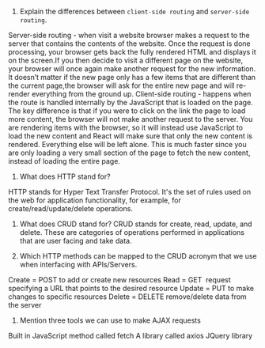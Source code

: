 1.  Explain the differences between `client-side routing` and `server-side routing`.

Server-side routing - when visit a website browser makes a request to the server that contains the contents of the website. Once the request is done processing, your browser gets back the fully rendered HTML and displays it on the screen.If you then decide to visit a different page on the website, your browser will once again make another request for the new information. It doesn’t matter if the new page only has a few items that are different than the current page,the browser will ask for the entire new page and will re-render everything from the ground up.
Client-side routing - happens when the route is handled internally by the JavaScript that is loaded on the page. 
The key difference is that if you were to click on the link the page to load more content, the browser will not make another request to the server. You are rendering items with the browser, so it will instead use JavaScript to load the new content and React will make sure that only the new content is rendered. Everything else will be left alone.
This is much faster since you are only loading a very small section of the page to fetch the new content, instead of loading the entire page.

1.  What does HTTP stand for?

HTTP stands for Hyper Text Transfer Protocol. It's the set of rules used on the web for application functionality, for example, for create/read/update/delete operations.

1.  What does CRUD stand for?
CRUD stands for create, read, update, and delete. These are categories of operations performed in applications that are user facing and take data.

1.  Which HTTP methods can be mapped to the CRUD acronym that we use when interfacing with APIs/Servers.

Create = POST to add or create new resources
Read   = GET  request specifying a URL that points to the desired resource
Update = PUT to make changes to specific resources
Delete = DELETE remove/delete data from the server

1.  Mention three tools we can use to make AJAX requests

Built in JavaScript method called fetch
A library called axios
JQuery library